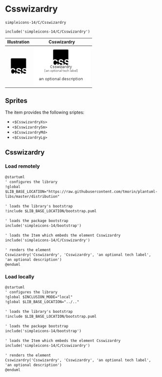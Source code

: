 # Csswizardry


```text
simpleicons-14/C/Csswizardry
```

```text
include('simpleicons-14/C/Csswizardry')
```



| Illustration | Csswizardry |
| :---: | :---: |
| ![illustration for Illustration](../../simpleicons-14/C/Csswizardry.png) | ![illustration for Csswizardry](../../simpleicons-14/C/Csswizardry.Local.png) |



## Sprites
The item provides the following sriptes:

- `<$CsswizardryXs>`
- `<$CsswizardrySm>`
- `<$CsswizardryMd>`
- `<$CsswizardryLg>`





## Csswizardry

### Load remotely
```plantuml
@startuml
' configures the library
!global $LIB_BASE_LOCATION="https://raw.githubusercontent.com/tmorin/plantuml-libs/master/distribution"

' loads the library's bootstrap
!include $LIB_BASE_LOCATION/bootstrap.puml

' loads the package bootstrap
include('simpleicons-14/bootstrap')

' loads the Item which embeds the element Csswizardry
include('simpleicons-14/C/Csswizardry')

' renders the element
Csswizardry('Csswizardry', 'Csswizardry', 'an optional tech label', 'an optional description')
@enduml
```

### Load locally
```plantuml
@startuml
' configures the library
!global $INCLUSION_MODE="local"
!global $LIB_BASE_LOCATION="../.."

' loads the library's bootstrap
!include $LIB_BASE_LOCATION/bootstrap.puml

' loads the package bootstrap
include('simpleicons-14/bootstrap')

' loads the Item which embeds the element Csswizardry
include('simpleicons-14/C/Csswizardry')

' renders the element
Csswizardry('Csswizardry', 'Csswizardry', 'an optional tech label', 'an optional description')
@enduml
```

